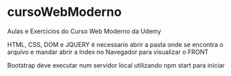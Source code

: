 # cursoWebModerno
Aulas e Exercicios do Curso Web Moderno da Udemy

HTML, CSS, DOM e JQUERY é necessario abrir a pasta onde se encontra o arquivo e mandar abrir a Index no Navegador para visualizar o FRONT

Bootstrap deve executar num servidor local utilizando npm start para iniciar
